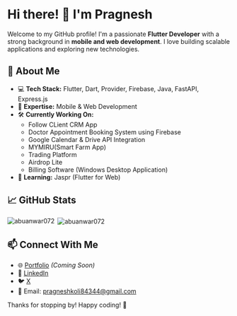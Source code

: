 # Hi there! 👋 I'm Pragnesh

Welcome to my GitHub profile! I'm a passionate **Flutter Developer** with a strong background in **mobile and web development**. I love building scalable applications and exploring new technologies.

## 🚀 About Me
- 💻 **Tech Stack:** Flutter, Dart, Provider, Firebase, Java, FastAPI, Express.js
- 📱 **Expertise:** Mobile & Web Development
- 🛠 **Currently Working On:**
  - Follow CLient CRM App
  - Doctor Appointment Booking System using Firebase
  - Google Calendar & Drive API Integration
  - MYMIRU(Smart Farm App)
  - Trading Platform
  - Airdrop Lite
  - Billing Software (Windows Desktop Application)
- 📖 **Learning:** Jaspr (Flutter for Web)

## 📈 GitHub Stats
<p><img align="left" src="https://github-readme-stats.vercel.app/api/top-langs/?username=pragneshkoli&layout=compact&hide=html" alt="abuanwar072" /></p>
<p>&nbsp;<img align="center" src="https://github-readme-stats.vercel.app/api?username=pragneshkoli&show_icons=true" alt="abuanwar072" /></p>

## 📫 Connect With Me
- 🌐 [Portfolio](#) *(Coming Soon)*
- 🔗 [LinkedIn](https://www.linkedin.com/in/pragnesh-kolipatel-385133213/)
- 🐦 [X](https://x.com/PragneshKoli)
- 📧 Email: pragneshkoli84344@gmail.com

Thanks for stopping by! Happy coding! 🚀


